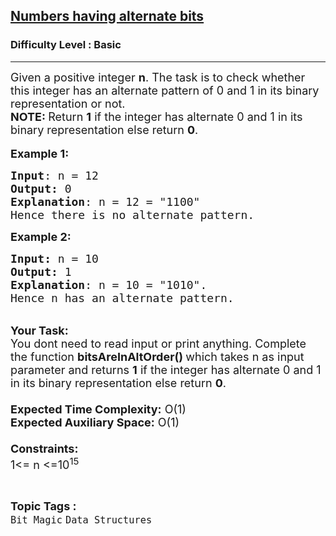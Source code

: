 <h2><a href="https://practice.geeksforgeeks.org/problems/product-of-digits4348/1?page=3&difficulty[]=-1&category[]=Bit%20Magic&sortBy=submissions">Numbers having alternate bits</a></h2><h3>Difficulty Level : Basic</h3><hr><div class="problems_problem_content__Xm_eO"><p><span style="font-size:18px">Given a positive integer <strong>n</strong>. The task is to check whether this integer has an alternate pattern of 0 and 1 in its binary representation or not.<br>
<strong>NOTE: </strong>Return&nbsp;<strong>1</strong>&nbsp;if the integer has alternate 0 and 1 in its binary representation else return&nbsp;<strong>0</strong>.</span>&nbsp;<br>
<br>
<span style="font-size:18px"><strong>Example 1:</strong></span></p>

<pre><span style="font-size:18px"><strong>Input</strong>: n = 12
<strong>Output:</strong>&nbsp;0&nbsp;
<strong>Explanation</strong>: n = 12 = "1100" 
Hence there is no alternate pattern.
</span></pre>

<p><span style="font-size:18px"><strong>Example 2:</strong></span></p>

<pre><span style="font-size:18px"><strong>Input: </strong>n = 10
<strong>Output:&nbsp;</strong>1
<strong>Explanation</strong>: n = 10 = "1010".
Hence n has an alternate pattern.</span>
</pre>

<p><br>
<span style="font-size:18px"><strong>Your Task:&nbsp;&nbsp;</strong><br>
You dont need to read input or print anything. Complete the function <strong>bitsAreInAltOrder()&nbsp;</strong>which takes n&nbsp;as input parameter and returns&nbsp;<strong>1</strong>&nbsp;if the integer has alternate 0 and 1 in its binary representation else return&nbsp;<strong>0</strong>.<br>
<br>
<strong>Expected Time Complexity:</strong> O(1)<br>
<strong>Expected Auxiliary Space:</strong> O(1)<br>
<br>
<strong>Constraints:</strong><br>
1&lt;= n&nbsp;&lt;=10<sup>15</sup></span></p>
</div><br><p><span style=font-size:18px><strong>Topic Tags : </strong><br><code>Bit Magic</code>&nbsp;<code>Data Structures</code>&nbsp;